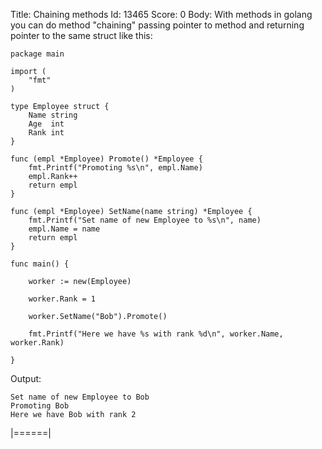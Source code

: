 Title: Chaining methods
Id: 13465
Score: 0
Body:
With methods in golang you can do method "chaining" passing pointer to method and returning pointer to the same struct like this:

    package main
    
    import (
        "fmt"
    )
    
    type Employee struct {
        Name string
        Age  int
        Rank int
    }
    
    func (empl *Employee) Promote() *Employee {
        fmt.Printf("Promoting %s\n", empl.Name)
        empl.Rank++
        return empl
    }
    
    func (empl *Employee) SetName(name string) *Employee {
        fmt.Printf("Set name of new Employee to %s\n", name)
        empl.Name = name
        return empl
    }
    
    func main() {
    
        worker := new(Employee)
    
        worker.Rank = 1
    
        worker.SetName("Bob").Promote()
    
        fmt.Printf("Here we have %s with rank %d\n", worker.Name, worker.Rank)
    
    }

Output:

    Set name of new Employee to Bob
    Promoting Bob
    Here we have Bob with rank 2

|======|
